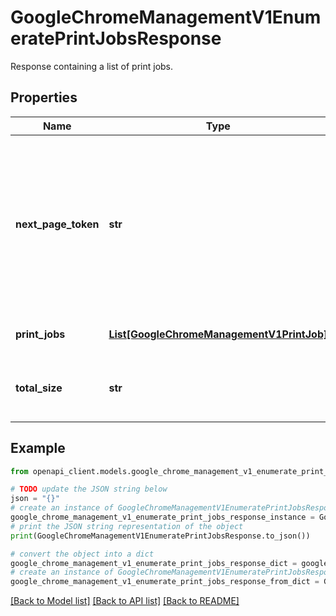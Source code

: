 # GoogleChromeManagementV1EnumeratePrintJobsResponse

Response containing a list of print jobs.

## Properties

Name | Type | Description | Notes
------------ | ------------- | ------------- | -------------
**next_page_token** | **str** | A token, which can be used in a subsequent request to retrieve the next page. If this field is omitted, there are no subsequent pages. | [optional] 
**print_jobs** | [**List[GoogleChromeManagementV1PrintJob]**](GoogleChromeManagementV1PrintJob.md) | List of requested print jobs. | [optional] 
**total_size** | **str** | Total number of print jobs matching request. | [optional] 

## Example

```python
from openapi_client.models.google_chrome_management_v1_enumerate_print_jobs_response import GoogleChromeManagementV1EnumeratePrintJobsResponse

# TODO update the JSON string below
json = "{}"
# create an instance of GoogleChromeManagementV1EnumeratePrintJobsResponse from a JSON string
google_chrome_management_v1_enumerate_print_jobs_response_instance = GoogleChromeManagementV1EnumeratePrintJobsResponse.from_json(json)
# print the JSON string representation of the object
print(GoogleChromeManagementV1EnumeratePrintJobsResponse.to_json())

# convert the object into a dict
google_chrome_management_v1_enumerate_print_jobs_response_dict = google_chrome_management_v1_enumerate_print_jobs_response_instance.to_dict()
# create an instance of GoogleChromeManagementV1EnumeratePrintJobsResponse from a dict
google_chrome_management_v1_enumerate_print_jobs_response_from_dict = GoogleChromeManagementV1EnumeratePrintJobsResponse.from_dict(google_chrome_management_v1_enumerate_print_jobs_response_dict)
```
[[Back to Model list]](../README.md#documentation-for-models) [[Back to API list]](../README.md#documentation-for-api-endpoints) [[Back to README]](../README.md)


